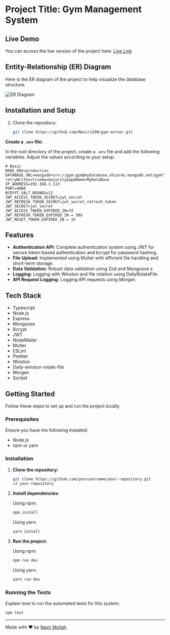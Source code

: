 # Project Title: Gym Management System

## Live Demo

You can access the live version of the project here: [Live Link](https://gym-management-ecru.vercel.app/)

## Entity-Relationship (ER) Diagram

Here is the ER diagram of the project to help visualize the database structure.

![ER Diagram](./uploads/images/er-diagram.png)

## Installation and Setup

1. Clone the repository:
    ```bash
    git clone https://github.com/Nasir1290/gym-server.git
    ```

**Create a `.env` file:**

In the root directory of the project, create a `.env` file and add the following variables. Adjust the values according to your setup.

```env
# Basic
NODE_ENV=production
DATABASE_URL=mongodb+srv://gym:gym@mydatabase.nhior4u.mongodb.net/gym?retryWrites=true&w=majority&appName=MyDataBase
IP_ADDRESS=192.168.1.113
PORT=4000
BCRYPT_SALT_ROUNDS=12
JWT_ACCESS_TOKEN_SECRET=jwt_secret
JWT_REFRESH_TOKEN_SECRET=jwt_secret_refresh_token
JWT_SECRET=jwt_secret
JWT_ACCESS_TOKEN_EXPIRED_IN=7d
JWT_REFRESH_TOKEN_EXPIRED_IN = 30d
JWT_RESET_TOKEN_EXPIRED_IN = 1h

```

## Features

-   **Authentication API:** Complete authentication system using JWT for secure token-based authentication and bcrypt for password hashing.
-   **File Upload:** Implemented using Multer with efficient file handling and short-term storage.
-   **Data Validation:** Robust data validation using Zod and Mongoose s
-   **Logging:** Logging with Winston and file rotation using DailyRotateFile.
-   **API Request Logging:** Logging API requests using Morgan.

## Tech Stack

-   Typescript
-   Node.js
-   Express
-   Mongoose
-   Bcrypt
-   JWT
-   NodeMailer
-   Multer
-   ESLint
-   Prettier
-   Winston
-   Daily-winston-rotate-file
-   Morgen
-   Socket

## Getting Started

Follow these steps to set up and run the project locally.

### Prerequisites

Ensure you have the following installed:

-   Node.js
-   npm or yarn

### Installation

1. **Clone the repository:**

    ```bash
    git clone https://github.com/yourusername/your-repository.git
    cd your-repository
    ```

2. **Install dependencies:**

    Using npm:

    ```bash
    npm install
    ```

    Using yarn:

    ```bash
    yarn install
    ```

3. **Run the project:**

    Using npm:

    ```bash
    npm run dev
    ```

    Using yarn:

    ```bash
    yarn run dev
    ```

### Running the Tests

Explain how to run the automated tests for this system.

```bash
npm test
```

---

Made with ❤️ by [Nasir Mollah](https://nasirmollah.vercel.app)

